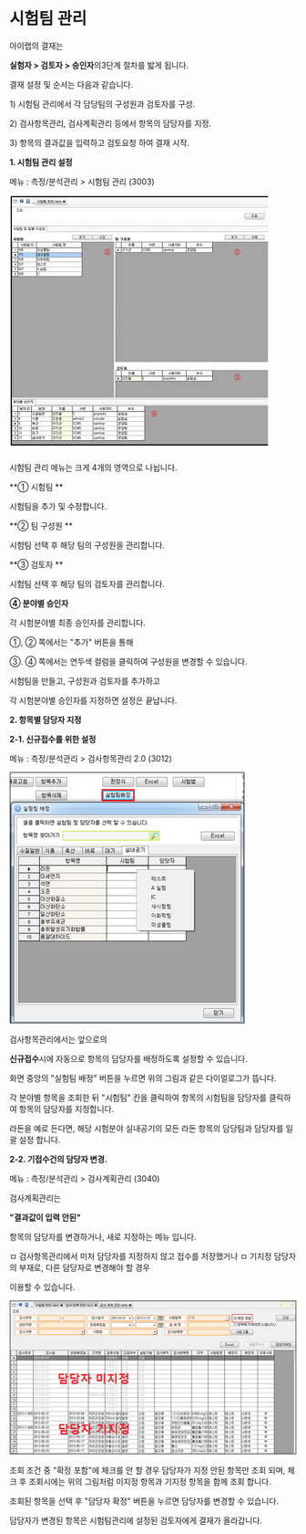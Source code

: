 # 시험팀 관리

아이랩의 결재는

**실험자 &gt; 검토자 &gt; 승인자**의3단계 절차를 밟게 됩니다.

결재 설정 및 순서는 다음과 같습니다.

1\) 시험팀 관리에서 각 담당팀의 구성원과 검토자를 구성.

2\) 검사항목관리, 검사계획관리 등에서 항목의 담당자를 지정.

3\) 항목의 결과값을 입력하고 검토요청 하여 결재 시작.

**1. 시험팀 관리 설정**

메뉴 : 측정/분석관리 &gt; 시험팀 관리 \(3003\)

![](../.gitbook/assets/001.jpg)

시험팀 관리 메뉴는 크게 4개의 영역으로 나뉩니다.

**① 시험팀 **

시험팀을 추가 및 수정합니다.

**② 팀 구성원 **

시험팀 선택 후 해당 팀의 구성원을 관리합니다.

**③ 검토자 **

시험팀 선택 후 해당 팀의 검토자를 관리합니다.

**④ 분야별 승인자**

각 시험분야별 최종 승인자를 관리합니다.

①, ② 쪽에서는 "추가" 버튼을 통해

③. ④ 쪽에서는 연두색 컬럼을 클릭하여 구성원을 변경할 수 있습니다.

시험팀을 만들고, 구성원과 검토자를 추가하고

각 시험분야별 승인자를 지정하면 설정은 끝납니다.

**2. 항목별 담당자 지정**

**2-1. 신규접수를 위한 설정**

메뉴 : 측정/분석관리 &gt; 검사항목관리 2.0 \(3012\)

![](../.gitbook/assets/002-_.png)

검사항목관리에서는 앞으로의

**신규접수**시에 자동으로 항목의 담당자를 배정하도록 설정할 수 있습니다.

화면 중앙의 "실험팀 배정" 버튼을 누르면 위의 그림과 같은 다이얼로그가 뜹니다.

각 분야별 항목을 조회한 뒤 "시험팀" 칸을 클릭하여 항목의 시험팀을 담당자를 클릭하여 항목의 담당자를 지정합니다.

라돈을 예로 든다면, 해당 시험분야 실내공기의 모든 라돈 항목의 담당팀과 담당자를 일괄 설정 합니다.

**2-2. 기접수건의 담당자 변경.**

메뉴 : 측정/분석관리 &gt; 검사계획관리 \(3040\)

검사계획관리는

**"결과값이 입력 안된"**

항목의 담당자를 변경하거나, 새로 지정하는 메뉴 입니다.

ㅁ 검사항목관리에서 미처 담당자를 지정하지 않고 접수를 저장했거나 ㅁ 기지정 담당자의 부재로, 다른 담당자로 변경해야 할 경우

이용할 수 있습니다.

![](../.gitbook/assets/003%20%282%29.png)

조회 조건 중 "확정 포함"에 체크를 안 할 경우 담당자가 지정 안된 항목만 조회 되며, 체크 후 조회시에는 위의 그림처럼 미지정 항목과 기지정 항목을 함께 조회 합니다.

조회된 항목을 선택 후 "담당자 확정" 버튼을 누르면 담당자를 변경할 수 있습니다.

담당자가 변경된 항목은 시험팀관리에 설정된 검토자에게 결재가 올라갑니다.


